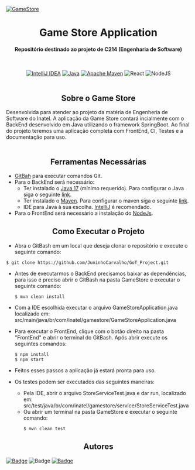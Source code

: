 
[![GameStore](https://github.com/JuninhoCarvalho/Game-Store/actions/workflows/maven.yml/badge.svg)](https://github.com/JuninhoCarvalho/Game-Store/actions/workflows/maven.yml)

<div align="center">
<h1>Game Store Application</h1>

<h4>Repositório destinado ao projeto de C214 (Engenharia de Software)</h4></br>

[![IntelliJ IDEA](https://img.shields.io/badge/IntelliJIDEA-000000.svg?style=for-the-badge&logo=intellij-idea&logoColor=white)](https://www.jetbrains.com/idea/)
[![Java](https://img.shields.io/badge/java-%23ED8B00.svg?style=for-the-badge&logo=java&logoColor=white)](https://www.oracle.com/java/)
[![Apache Maven](https://img.shields.io/badge/Apache%20Maven-C71A36?style=for-the-badge&logo=Apache%20Maven&logoColor=white)](https://maven.apache.org)
![React](https://img.shields.io/badge/react-%2320232a.svg?style=for-the-badge&logo=react&logoColor=%2361DAFB)
![NodeJS](https://img.shields.io/badge/node.js-6DA55F?style=for-the-badge&logo=node.js&logoColor=white)
<br/><br/>

</div>

<h2 align="center">Sobre o Game Store</h2>
Desenvolvida para atender ao projeto da matéria de Engenheria de Software do Inatel. A aplicação da Game Store contará 
incialmente com o BackEnd desenvolvido em Java utilizando o framework SpringBoot. Ao final do projeto teremos uma 
aplicação completa com FrontEnd, CI, Testes e a documentação para uso.
<br/><br/>

<h2 align="center">Ferramentas Necessárias</h2>

* [GitBah](https://git-scm.com/downloads) para executar comandos Git.
* Para o BackEnd será necessário:
    * Ter instalado o [Java 17](https://www.oracle.com/java/technologies/javase/jdk17-archive-downloads.html) (mínimo requerido). Para configurar o Java siga o seguinte [link](https://mauriciogeneroso.medium.com/configurando-java-4-como-configurar-as-variáveis-java-home-path-e-classpath-no-windows-46040950638f).
    * Ter instalado o [Maven](https://maven.apache.org/download.cgi). Para configurar o maven siga o seguinte [link](https://mkyong.com/maven/how-to-install-maven-in-windows/).
    * IDE para Java à sua escolha. [IntelliJ](https://www.jetbrains.com/idea/download/#section=windows) é recomendado.
* Para o FrontEnd será necessário a instalação do [NodeJs](https://nodejs.org/en/download/).

<h2 align="center">Como Executar o Projeto</h2>

* Abra o GitBash em um local que deseja clonar o repositório e execute o seguinte comando:

```
$ git clone https://github.com/JuninhoCarvalho/GoT_Project.git
```

* Antes de executarmos o BackEnd precisamos baixar as dependências, para isso é preciso abrir o GitBash na pasta GameStore e executar o seguinte comando:

    ```
    $ mvn clean install
    ```

* Com a IDE escolhida executar o arquivo GameStoreApplication.java localizado em:
src/main/java/br/com/inatel/gamestore/GameStoreApplication.java

* Para executar o FrontEnd, clique com o botão direito na pasta "FrontEnd" e abrir o terminal do GitBash. Após abrir execute os seguintes comandos:
    ```
    $ npm install
    $ npm start
    ```
* Feitos esses passos a aplicação já estará pronta para uso.
* Os testes podem ser executados das seguintes maneiras:
    * Pela IDE, abrir o arquivo StoreServiceTest.java e dar run, localizado em: src/test/java/br/com/inatel/gamestore/service/StoreServiceTest.java
    * Ou abrir um terminal na pasta GameStore e executar o seguinte comando:
        ```
        $ mvn clean test
        ```

<h2 align="center">Autores</h2>

[![Badge](https://img.shields.io/static/v1?label=&message=Francisco+Jr&color=informational&style=for-the-badge&logo=Linkedin&logoColor=white&link=https://www.linkedin.com/in/francisco-cjunior/)](https://www.linkedin.com/in/francisco-cjunior/)
![Badge](https://img.shields.io/static/v1?label=&message=Estheferson+&color=informational&style=for-the-badge&logo=Linkedin&logoColor=white&link=https://www.linkedin.com/in/francisco-cjunior/)
[![Badge](https://img.shields.io/static/v1?label=&message=Davi+Restani&color=informational&style=for-the-badge&logo=Linkedin&logoColor=white&link=https://www.linkedin.com/in/davi-restani-76194017a/)](https://www.linkedin.com/in/https://www.linkedin.com/in/davi-restani-76194017a/)
